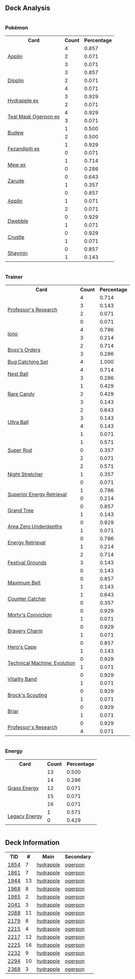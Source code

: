 
## Deck Analysis

<div style="display: flex; flex-wrap: wrap;">
<div style="flex: 1; margin-right: 10px;">
<h3>Pokémon</h3><table><tr><th>Card</th><th>Count</th><th>Percentage</th></tr><tr><td rowspan='3'><a href='https://limitlesstcg.com/cards/SCR/12'>Applin</a></td><td>4</td><td>0.857</td></tr><tr><td>2</td><td>0.071</td></tr><tr><td>3</td><td>0.071</td></tr><tr><td rowspan='3'><a href='https://limitlesstcg.com/cards/TWM/18'>Dipplin</a></td><td>3</td><td>0.857</td></tr><tr><td>2</td><td>0.071</td></tr><tr><td>4</td><td>0.071</td></tr><tr><td rowspan='2'><a href='https://limitlesstcg.com/cards/SCR/14'>Hydrapple ex</a></td><td>3</td><td>0.929</td></tr><tr><td>2</td><td>0.071</td></tr><tr><td rowspan='2'><a href='https://limitlesstcg.com/cards/TWM/25'>Teal Mask Ogerpon ex</a></td><td>4</td><td>0.929</td></tr><tr><td>3</td><td>0.071</td></tr><tr><td rowspan='2'><a href='https://limitlesstcg.com/cards/PRE/4'>Budew</a></td><td>1</td><td>0.500</td></tr><tr><td>2</td><td>0.500</td></tr><tr><td rowspan='2'><a href='https://limitlesstcg.com/cards/SFA/38'>Fezandipiti ex</a></td><td>1</td><td>0.929</td></tr><tr><td>0</td><td>0.071</td></tr><tr><td rowspan='2'><a href='https://limitlesstcg.com/cards/MEW/151'>Mew ex</a></td><td>1</td><td>0.714</td></tr><tr><td>0</td><td>0.286</td></tr><tr><td rowspan='2'><a href='https://limitlesstcg.com/cards/SSP/11'>Zarude</a></td><td>0</td><td>0.643</td></tr><tr><td>1</td><td>0.357</td></tr><tr><td rowspan='3'><a href='https://limitlesstcg.com/cards/TWM/17'>Applin</a></td><td>0</td><td>0.857</td></tr><tr><td>1</td><td>0.071</td></tr><tr><td>2</td><td>0.071</td></tr><tr><td rowspan='2'><a href='https://limitlesstcg.com/cards/jp/SV9a/7?translate=en'>Dwebble</a></td><td>0</td><td>0.929</td></tr><tr><td>1</td><td>0.071</td></tr><tr><td rowspan='2'><a href='https://limitlesstcg.com/cards/jp/SV9a/8?translate=en'>Crustle</a></td><td>0</td><td>0.929</td></tr><tr><td>1</td><td>0.071</td></tr><tr><td rowspan='2'><a href='https://limitlesstcg.com/cards/jp/SV9a/6?translate=en'>Shaymin</a></td><td>0</td><td>0.857</td></tr><tr><td>1</td><td>0.143</td></tr></table>
</div><div style='flex: 1; margin-right: 10px;'><h3>Trainer</h3><table><tr><th>Card</th><th>Count</th><th>Percentage</th></tr><tr><td rowspan='4'><a href='https://limitlesstcg.com/cards/SVI/189'>Professor's Research</a></td><td>4</td><td>0.714</td></tr><tr><td>3</td><td>0.143</td></tr><tr><td>2</td><td>0.071</td></tr><tr><td>0</td><td>0.071</td></tr><tr><td rowspan='2'><a href='https://limitlesstcg.com/cards/PAL/185'>Iono</a></td><td>4</td><td>0.786</td></tr><tr><td>3</td><td>0.214</td></tr><tr><td rowspan='2'><a href='https://limitlesstcg.com/cards/PAL/172'>Boss's Orders</a></td><td>2</td><td>0.714</td></tr><tr><td>3</td><td>0.286</td></tr><tr><td rowspan='1'><a href='https://limitlesstcg.com/cards/TWM/143'>Bug Catching Set</a></td><td>4</td><td>1.000</td></tr><tr><td rowspan='2'><a href='https://limitlesstcg.com/cards/SVI/181'>Nest Ball</a></td><td>4</td><td>0.714</td></tr><tr><td>3</td><td>0.286</td></tr><tr><td rowspan='3'><a href='https://limitlesstcg.com/cards/SVI/191'>Rare Candy</a></td><td>1</td><td>0.429</td></tr><tr><td>2</td><td>0.429</td></tr><tr><td>3</td><td>0.143</td></tr><tr><td rowspan='4'><a href='https://limitlesstcg.com/cards/SVI/196'>Ultra Ball</a></td><td>2</td><td>0.643</td></tr><tr><td>3</td><td>0.143</td></tr><tr><td>4</td><td>0.143</td></tr><tr><td>1</td><td>0.071</td></tr><tr><td rowspan='3'><a href='https://limitlesstcg.com/cards/PAL/188'>Super Rod</a></td><td>1</td><td>0.571</td></tr><tr><td>0</td><td>0.357</td></tr><tr><td>2</td><td>0.071</td></tr><tr><td rowspan='3'><a href='https://limitlesstcg.com/cards/SFA/61'>Night Stretcher</a></td><td>2</td><td>0.571</td></tr><tr><td>1</td><td>0.357</td></tr><tr><td>0</td><td>0.071</td></tr><tr><td rowspan='2'><a href='https://limitlesstcg.com/cards/PAL/189'>Superior Energy Retrieval</a></td><td>1</td><td>0.786</td></tr><tr><td>0</td><td>0.214</td></tr><tr><td rowspan='2'><a href='https://limitlesstcg.com/cards/SCR/136'>Grand Tree</a></td><td>0</td><td>0.857</td></tr><tr><td>1</td><td>0.143</td></tr><tr><td rowspan='2'><a href='https://limitlesstcg.com/cards/SCR/131'>Area Zero Underdepths</a></td><td>0</td><td>0.929</td></tr><tr><td>1</td><td>0.071</td></tr><tr><td rowspan='2'><a href='https://limitlesstcg.com/cards/SVI/171'>Energy Retrieval</a></td><td>0</td><td>0.786</td></tr><tr><td>1</td><td>0.214</td></tr><tr><td rowspan='3'><a href='https://limitlesstcg.com/cards/TWM/149'>Festival Grounds</a></td><td>2</td><td>0.714</td></tr><tr><td>3</td><td>0.143</td></tr><tr><td>0</td><td>0.143</td></tr><tr><td rowspan='2'><a href='https://limitlesstcg.com/cards/TEF/154'>Maximum Belt</a></td><td>0</td><td>0.857</td></tr><tr><td>1</td><td>0.143</td></tr><tr><td rowspan='2'><a href='https://limitlesstcg.com/cards/PAR/160'>Counter Catcher</a></td><td>1</td><td>0.643</td></tr><tr><td>0</td><td>0.357</td></tr><tr><td rowspan='2'><a href='https://limitlesstcg.com/cards/TEF/155'>Morty's Conviction</a></td><td>0</td><td>0.929</td></tr><tr><td>1</td><td>0.071</td></tr><tr><td rowspan='2'><a href='https://limitlesstcg.com/cards/PAL/173'>Bravery Charm</a></td><td>0</td><td>0.929</td></tr><tr><td>1</td><td>0.071</td></tr><tr><td rowspan='2'><a href='https://limitlesstcg.com/cards/TEF/152'>Hero's Cape</a></td><td>0</td><td>0.857</td></tr><tr><td>1</td><td>0.143</td></tr><tr><td rowspan='2'><a href='https://limitlesstcg.com/cards/PAR/178'>Technical Machine: Evolution</a></td><td>0</td><td>0.929</td></tr><tr><td>1</td><td>0.071</td></tr><tr><td rowspan='2'><a href='https://limitlesstcg.com/cards/SVI/197'>Vitality Band</a></td><td>0</td><td>0.929</td></tr><tr><td>1</td><td>0.071</td></tr><tr><td rowspan='2'><a href='https://limitlesstcg.com/cards/jp/SV9/96?translate=en'>Brock's Scouting</a></td><td>0</td><td>0.929</td></tr><tr><td>1</td><td>0.071</td></tr><tr><td rowspan='2'><a href='https://limitlesstcg.com/cards/SCR/132'>Briar</a></td><td>0</td><td>0.929</td></tr><tr><td>1</td><td>0.071</td></tr><tr><td rowspan='2'><a href='https://limitlesstcg.com/cards/JTG/155'>Professor's Research</a></td><td>0</td><td>0.929</td></tr><tr><td>4</td><td>0.071</td></tr></table>
</div><div style='flex: 1; margin-right: 10px;'><h3>Energy</h3><table><tr><th>Card</th><th>Count</th><th>Percentage</th></tr><tr><td rowspan='5'><a href='https://limitlesstcg.com/cards/SVE/9'>Grass Energy</a></td><td>13</td><td>0.500</td></tr><tr><td>14</td><td>0.286</td></tr><tr><td>12</td><td>0.071</td></tr><tr><td>15</td><td>0.071</td></tr><tr><td>16</td><td>0.071</td></tr><tr><td rowspan='2'><a href='https://limitlesstcg.com/cards/TWM/167'>Legacy Energy</a></td><td>1</td><td>0.571</td></tr><tr><td>0</td><td>0.429</td></tr></table>
</div></div>

## Deck Information

<table>
<tr><th>TID</th><th>#</th><th>Main</th><th>Secondary</th></tr>
<tr><td><a href='https://limitlesstcg.com/tournaments/jp/1854'>1854</a></td><td>7</td><td><a href='https://limitlesstcg.com/decks/list/jp/27570'>hydrapple</a></td><td><a href='https://limitlesstcg.com/decks/list/jp/27570'>ogerpon</a></td></tr><tr><td><a href='https://limitlesstcg.com/tournaments/jp/1861'>1861</a></td><td>7</td><td><a href='https://limitlesstcg.com/decks/list/jp/27672'>hydrapple</a></td><td><a href='https://limitlesstcg.com/decks/list/jp/27672'>ogerpon</a></td></tr><tr><td><a href='https://limitlesstcg.com/tournaments/jp/1944'>1944</a></td><td>13</td><td><a href='https://limitlesstcg.com/decks/list/jp/28937'>hydrapple</a></td><td><a href='https://limitlesstcg.com/decks/list/jp/28937'>ogerpon</a></td></tr><tr><td><a href='https://limitlesstcg.com/tournaments/jp/1968'>1968</a></td><td>8</td><td><a href='https://limitlesstcg.com/decks/list/jp/29314'>hydrapple</a></td><td><a href='https://limitlesstcg.com/decks/list/jp/29314'>ogerpon</a></td></tr><tr><td><a href='https://limitlesstcg.com/tournaments/jp/1985'>1985</a></td><td>2</td><td><a href='https://limitlesstcg.com/decks/list/jp/29579'>hydrapple</a></td><td><a href='https://limitlesstcg.com/decks/list/jp/29579'>ogerpon</a></td></tr><tr><td><a href='https://limitlesstcg.com/tournaments/jp/2041'>2041</a></td><td>3</td><td><a href='https://limitlesstcg.com/decks/list/jp/30472'>hydrapple</a></td><td><a href='https://limitlesstcg.com/decks/list/jp/30472'>ogerpon</a></td></tr><tr><td><a href='https://limitlesstcg.com/tournaments/jp/2088'>2088</a></td><td>11</td><td><a href='https://limitlesstcg.com/decks/list/jp/31205'>hydrapple</a></td><td><a href='https://limitlesstcg.com/decks/list/jp/31205'>ogerpon</a></td></tr><tr><td><a href='https://limitlesstcg.com/tournaments/jp/2179'>2179</a></td><td>8</td><td><a href='https://limitlesstcg.com/decks/list/jp/32618'>hydrapple</a></td><td><a href='https://limitlesstcg.com/decks/list/jp/32618'>ogerpon</a></td></tr><tr><td><a href='https://limitlesstcg.com/tournaments/jp/2215'>2215</a></td><td>4</td><td><a href='https://limitlesstcg.com/decks/list/jp/33178'>hydrapple</a></td><td><a href='https://limitlesstcg.com/decks/list/jp/33178'>ogerpon</a></td></tr><tr><td><a href='https://limitlesstcg.com/tournaments/jp/2217'>2217</a></td><td>12</td><td><a href='https://limitlesstcg.com/decks/list/jp/33218'>hydrapple</a></td><td><a href='https://limitlesstcg.com/decks/list/jp/33218'>ogerpon</a></td></tr><tr><td><a href='https://limitlesstcg.com/tournaments/jp/2225'>2225</a></td><td>16</td><td><a href='https://limitlesstcg.com/decks/list/jp/33347'>hydrapple</a></td><td><a href='https://limitlesstcg.com/decks/list/jp/33347'>ogerpon</a></td></tr><tr><td><a href='https://limitlesstcg.com/tournaments/jp/2232'>2232</a></td><td>9</td><td><a href='https://limitlesstcg.com/decks/list/jp/33451'>hydrapple</a></td><td><a href='https://limitlesstcg.com/decks/list/jp/33451'>ogerpon</a></td></tr><tr><td><a href='https://limitlesstcg.com/tournaments/jp/2294'>2294</a></td><td>10</td><td><a href='https://limitlesstcg.com/decks/list/jp/34394'>hydrapple</a></td><td><a href='https://limitlesstcg.com/decks/list/jp/34394'>ogerpon</a></td></tr><tr><td><a href='https://limitlesstcg.com/tournaments/jp/2368'>2368</a></td><td>3</td><td><a href='https://limitlesstcg.com/decks/list/jp/35555'>hydrapple</a></td><td><a href='https://limitlesstcg.com/decks/list/jp/35555'>ogerpon</a></td></tr></table>